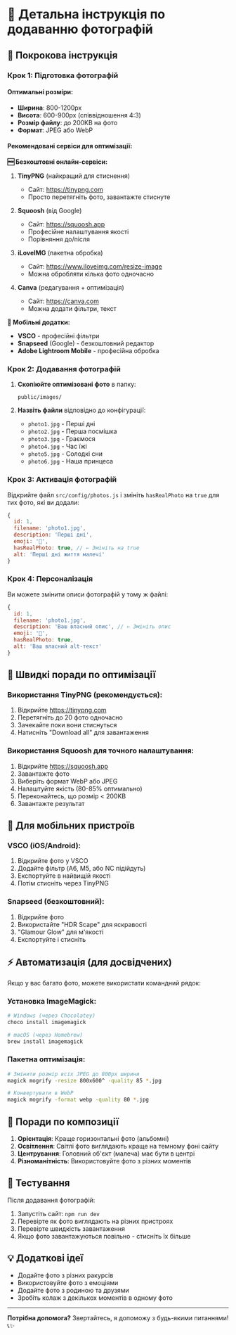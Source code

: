 # 📸 Детальна інструкція по додаванню фотографій

## 🎯 Покрокова інструкція

### Крок 1: Підготовка фотографій

#### Оптимальні розміри:
- **Ширина**: 800-1200px
- **Висота**: 600-900px (співвідношення 4:3)
- **Розмір файлу**: до 200KB на фото
- **Формат**: JPEG або WebP

#### Рекомендовані сервіси для оптимізації:

**🆓 Безкоштовні онлайн-сервіси:**

1. **TinyPNG** (найкращий для стиснення)
   - Сайт: https://tinypng.com
   - Просто перетягніть фото, завантажте стиснуте

2. **Squoosh** (від Google)
   - Сайт: https://squoosh.app
   - Професійне налаштування якості
   - Порівняння до/після

3. **iLoveIMG** (пакетна обробка)
   - Сайт: https://www.iloveimg.com/resize-image
   - Можна обробляти кілька фото одночасно

4. **Canva** (редагування + оптимізація)
   - Сайт: https://canva.com
   - Можна додати фільтри, текст

**📱 Мобільні додатки:**
- **VSCO** - професійні фільтри
- **Snapseed** (Google) - безкоштовний редактор
- **Adobe Lightroom Mobile** - професійна обробка

### Крок 2: Додавання фотографій

1. **Скопіюйте оптимізовані фото** в папку:
   ```
   public/images/
   ```

2. **Назвіть файли** відповідно до конфігурації:
   - `photo1.jpg` - Перші дні
   - `photo2.jpg` - Перша посмішка
   - `photo3.jpg` - Граємося
   - `photo4.jpg` - Час їжі
   - `photo5.jpg` - Солодкі сни
   - `photo6.jpg` - Наша принцеса

### Крок 3: Активація фотографій

Відкрийте файл `src/config/photos.js` і змініть `hasRealPhoto` на `true` для тих фото, які ви додали:

```javascript
{
  id: 1,
  filename: 'photo1.jpg',
  description: 'Перші дні',
  emoji: '👶',
  hasRealPhoto: true, // ← Змініть на true
  alt: 'Перші дні життя малечі'
}
```

### Крок 4: Персоналізація

Ви можете змінити описи фотографій у тому ж файлі:

```javascript
{
  id: 1,
  filename: 'photo1.jpg',
  description: 'Ваш власний опис', // ← Змініть опис
  emoji: '👶',
  hasRealPhoto: true,
  alt: 'Ваш власний alt-текст'
}
```

## 🔧 Швидкі поради по оптимізації

### Використання TinyPNG (рекомендується):
1. Відкрийте https://tinypng.com
2. Перетягніть до 20 фото одночасно
3. Зачекайте поки вони стиснуться
4. Натисніть "Download all" для завантаження

### Використання Squoosh для точного налаштування:
1. Відкрийте https://squoosh.app
2. Завантажте фото
3. Виберіть формат WebP або JPEG
4. Налаштуйте якість (80-85% оптимально)
5. Переконайтесь, що розмір < 200KB
6. Завантажте результат

## 📱 Для мобільних пристроїв

### VSCO (iOS/Android):
1. Відкрийте фото у VSCO
2. Додайте фільтр (A6, M5, або NC підійдуть)
3. Експортуйте в найвищій якості
4. Потім стисніть через TinyPNG

### Snapseed (безкоштовний):
1. Відкрийте фото
2. Використайте "HDR Scape" для яскравості
3. "Glamour Glow" для м'якості
4. Експортуйте і стисніть

## ⚡ Автоматизація (для досвідчених)

Якщо у вас багато фото, можете використати командний рядок:

### Установка ImageMagick:
```bash
# Windows (через Chocolatey)
choco install imagemagick

# macOS (через Homebrew)
brew install imagemagick
```

### Пакетна оптимізація:
```bash
# Змінити розмір всіх JPEG до 800px ширини
magick mogrify -resize 800x600^ -quality 85 *.jpg

# Конвертувати в WebP
magick mogrify -format webp -quality 80 *.jpg
```

## 🎨 Поради по композиції

1. **Орієнтація**: Краще горизонтальні фото (альбомні)
2. **Освітлення**: Світлі фото виглядають краще на темному фоні сайту
3. **Центрування**: Головний об'єкт (малеча) має бути в центрі
4. **Різноманітність**: Використовуйте фото з різних моментів

## 🚀 Тестування

Після додавання фотографій:

1. Запустіть сайт: `npm run dev`
2. Перевірте як фото виглядають на різних пристроях
3. Перевірте швидкість завантаження
4. Якщо фото завантажуються повільно - стисніть їх більше

## 💡 Додаткові ідеї

- Додайте фото з різних ракурсів
- Використовуйте фото з емоціями
- Додайте фото з родиною та друзями
- Зробіть колаж з декількох моментів в одному фото

---

**Потрібна допомога?** Звертайтесь, я допоможу з будь-якими питаннями! 📞✨